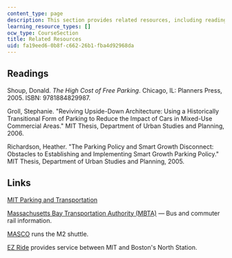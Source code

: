 ```yaml
---
content_type: page
description: This section provides related resources, including readings and links.
learning_resource_types: []
ocw_type: CourseSection
title: Related Resources
uid: fa19eed6-0b8f-c662-26b1-fba4d92968da
---
```


Readings
--------

Shoup, Donald. _The High Cost of Free Parking_. Chicago, IL: Planners Press, 2005. ISBN: 9781884829987.

Groll, Stephanie. "Reviving Upside-Down Architecture: Using a Historically Transitional Form of Parking to Reduce the Impact of Cars in Mixed-Use Commercial Areas." MIT Thesis, Department of Urban Studies and Planning, 2006.

Richardson, Heather. "The Parking Policy and Smart Growth Disconnect: Obstacles to Establishing and Implementing Smart Growth Parking Policy." MIT Thesis, Department of Urban Studies and Planning, 2005.

Links
-----

[MIT Parking and Transportation](http://web.mit.edu/facilities/transportation/index.html)

[Massachusetts Bay Transportation Authority (MBTA)](http://www.mbta.com/) — Bus and commuter rail information.

[MASCO](http://www.masco.org/) runs the M2 shuttle.

[EZ Ride](http://www.charlesrivertma.org/ezride-shuttle/) provides service between MIT and Boston's North Station.